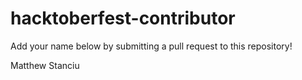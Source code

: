 # hacktoberfest-contributor
Add your name below by submitting a pull request to this repository!

Matthew Stanciu
